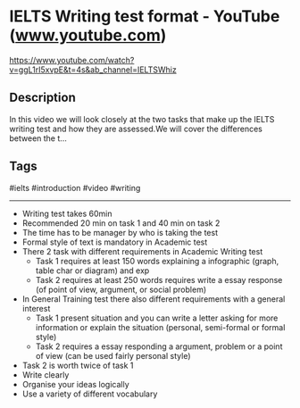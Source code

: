 # IELTS Writing test format - YouTube (www.youtube.com)

<https://www.youtube.com/watch?v=ggL1rI5xvpE&t=4s&ab_channel=IELTSWhiz>

## Description

In this video we will look closely at the two tasks that make up the IELTS writing test and how they are assessed.We will cover the differences between the t...

## Tags

#ielts #introduction #video #writing

------------------------------------------------------------------------

- Writing test takes 60min
- Recommended 20 min on task 1 and 40 min on task 2
- The time has to be manager by who is taking the test
- Formal style of text is mandatory in Academic test
- There 2 task with different requirements in Academic Writing test
  - Task 1 requires at least 150 words explaining a infographic (graph, table char or diagram) and exp
  - Task 2 requires at least 250 words requires write a essay response (of point of view, argument, or social problem)
- In General Training test there also different requirements with a general interest
  - Task 1 present situation and you can write a letter asking for more information or explain the situation (personal, semi-formal or formal style)
  - Task 2 requires a essay responding a argument, problem or a point of view (can be used fairly personal style)
- Task 2 is worth twice of task 1
- Write clearly
- Organise your ideas logically
- Use a variety of different vocabulary
